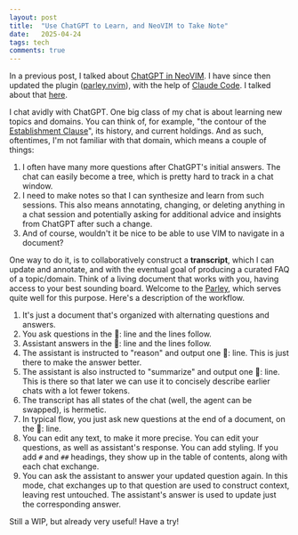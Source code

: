 ```yaml
---
layout: post
title:  "Use ChatGPT to Learn, and NeoVIM to Take Note"
date:   2025-04-24
tags: tech 
comments: true
---
```


In a previous post, I talked about [ChatGPT in NeoVIM](https://xianxu.github.io/2025/04/18/chatgpt-in-neovim.html). I have since then updated the plugin ([parley.nvim](https://github.com/xianxu/parley.nvim)), with the help of [Claude Code](https://docs.anthropic.com/en/docs/agents-and-tools/claude-code/overview). I talked about that [here](https://xianxu.github.io/2025/04/24/claude-code.html). 

I chat avidly with ChatGPT. One big class of my chat is about learning new topics and domains. You can think of, for example, "the contour of the [Establishment Clause](https://en.wikipedia.org/wiki/Establishment_Clause)", its history, and current holdings. And as such, oftentimes, I'm not familiar with that domain, which means a couple of things: 

1. I often have many more questions after ChatGPT's initial answers. The chat can easily become a tree, which is pretty hard to track in a chat window.
2. I need to make notes so that I can synthesize and learn from such sessions. This also means annotating, changing, or deleting anything in a chat session and potentially asking for additional advice and insights from ChatGPT after such a change.
3. And of course, wouldn't it be nice to be able to use VIM to navigate in a document? 

One way to do it,  is to collaboratively construct a **transcript**, which I can update and annotate, and with the eventual goal of producing a curated FAQ of a topic/domain. Think of a living document that works with you, having access to your best sounding board. Welcome to the [Parley](https://github.com/xianxu/parley.nvim), which serves quite well for this purpose. Here's a description of the workflow. 

1. It's just a document that's organized with alternating questions and answers.
2. You ask questions in the 💬: line and the lines follow.
3. Assistant answers in the 🤖: line and the lines follow.
4. The assistant is instructed to "reason" and output one 🧠: line. This is just there to make the answer better. 
5. The assistant is also instructed to "summarize" and output one 📝: line. This is there so that later we can use it to concisely describe earlier chats with a lot fewer tokens. 
6. The transcript has all states of the chat (well, the agent can be swapped), is hermetic. 
7. In typical flow, you just ask new questions at the end of a document, on the 💬: line.
8. You can edit any text, to make it more precise. You can edit your questions, as well as assistant's response. You can add styling. If you add `#` and `##` headings, they show up in the table of contents, along with each chat exchange. 
10. You can ask the assistant to answer your updated question again. In this mode, chat exchanges up to that question are used to construct context, leaving rest untouched. The assistant's answer is used to update just the corresponding answer.

Still a WIP, but already very useful! Have a try! 

